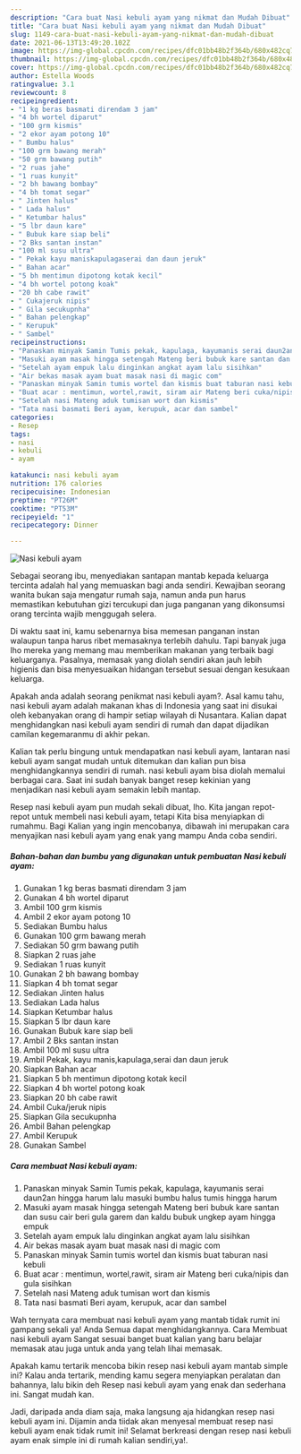 ```yaml
---
description: "Cara buat Nasi kebuli ayam yang nikmat dan Mudah Dibuat"
title: "Cara buat Nasi kebuli ayam yang nikmat dan Mudah Dibuat"
slug: 1149-cara-buat-nasi-kebuli-ayam-yang-nikmat-dan-mudah-dibuat
date: 2021-06-13T13:49:20.102Z
image: https://img-global.cpcdn.com/recipes/dfc01bb48b2f364b/680x482cq70/nasi-kebuli-ayam-foto-resep-utama.jpg
thumbnail: https://img-global.cpcdn.com/recipes/dfc01bb48b2f364b/680x482cq70/nasi-kebuli-ayam-foto-resep-utama.jpg
cover: https://img-global.cpcdn.com/recipes/dfc01bb48b2f364b/680x482cq70/nasi-kebuli-ayam-foto-resep-utama.jpg
author: Estella Woods
ratingvalue: 3.1
reviewcount: 8
recipeingredient:
- "1 kg beras basmati direndam 3 jam"
- "4 bh wortel diparut"
- "100 grm kismis"
- "2 ekor ayam potong 10"
- " Bumbu halus"
- "100 grm bawang merah"
- "50 grm bawang putih"
- "2 ruas jahe"
- "1 ruas kunyit"
- "2 bh bawang bombay"
- "4 bh tomat segar"
- " Jinten halus"
- " Lada halus"
- " Ketumbar halus"
- "5 lbr daun kare"
- " Bubuk kare siap beli"
- "2 Bks santan instan"
- "100 ml susu ultra"
- " Pekak kayu maniskapulagaserai dan daun jeruk"
- " Bahan acar"
- "5 bh mentimun dipotong kotak kecil"
- "4 bh wortel potong koak"
- "20 bh cabe rawit"
- " Cukajeruk nipis"
- " Gila secukupnha"
- " Bahan pelengkap"
- " Kerupuk"
- " Sambel"
recipeinstructions:
- "Panaskan minyak Samin Tumis pekak, kapulaga, kayumanis serai daun2an hingga harum lalu masuki bumbu halus tumis hingga harum"
- "Masuki ayam masak hingga setengah Mateng beri bubuk kare santan dan susu cair beri gula garem dan kaldu bubuk ungkep ayam hingga empuk"
- "Setelah ayam empuk lalu dinginkan angkat ayam lalu sisihkan"
- "Air bekas masak ayam buat masak nasi di magic com"
- "Panaskan minyak Samin tumis wortel dan kismis buat taburan nasi kebuli"
- "Buat acar : mentimun, wortel,rawit, siram air Mateng beri cuka/nipis dan gula sisihkan"
- "Setelah nasi Mateng aduk tumisan wort dan kismis"
- "Tata nasi basmati Beri ayam, kerupuk, acar dan sambel"
categories:
- Resep
tags:
- nasi
- kebuli
- ayam

katakunci: nasi kebuli ayam 
nutrition: 176 calories
recipecuisine: Indonesian
preptime: "PT26M"
cooktime: "PT53M"
recipeyield: "1"
recipecategory: Dinner

---
```



![Nasi kebuli ayam](https://img-global.cpcdn.com/recipes/dfc01bb48b2f364b/680x482cq70/nasi-kebuli-ayam-foto-resep-utama.jpg)

Sebagai seorang ibu, menyediakan santapan mantab kepada keluarga tercinta adalah hal yang memuaskan bagi anda sendiri. Kewajiban seorang  wanita bukan saja mengatur rumah saja, namun anda pun harus memastikan kebutuhan gizi tercukupi dan juga panganan yang dikonsumsi orang tercinta wajib menggugah selera.

Di waktu  saat ini, kamu sebenarnya bisa memesan panganan instan walaupun tanpa harus ribet memasaknya terlebih dahulu. Tapi banyak juga lho mereka yang memang mau memberikan makanan yang terbaik bagi keluarganya. Pasalnya, memasak yang diolah sendiri akan jauh lebih higienis dan bisa menyesuaikan hidangan tersebut sesuai dengan kesukaan keluarga. 



Apakah anda adalah seorang penikmat nasi kebuli ayam?. Asal kamu tahu, nasi kebuli ayam adalah makanan khas di Indonesia yang saat ini disukai oleh kebanyakan orang di hampir setiap wilayah di Nusantara. Kalian dapat menghidangkan nasi kebuli ayam sendiri di rumah dan dapat dijadikan camilan kegemaranmu di akhir pekan.

Kalian tak perlu bingung untuk mendapatkan nasi kebuli ayam, lantaran nasi kebuli ayam sangat mudah untuk ditemukan dan kalian pun bisa menghidangkannya sendiri di rumah. nasi kebuli ayam bisa diolah memalui berbagai cara. Saat ini sudah banyak banget resep kekinian yang menjadikan nasi kebuli ayam semakin lebih mantap.

Resep nasi kebuli ayam pun mudah sekali dibuat, lho. Kita jangan repot-repot untuk membeli nasi kebuli ayam, tetapi Kita bisa menyiapkan di rumahmu. Bagi Kalian yang ingin mencobanya, dibawah ini merupakan cara menyajikan nasi kebuli ayam yang enak yang mampu Anda coba sendiri.

<!--inarticleads1-->

##### Bahan-bahan dan bumbu yang digunakan untuk pembuatan Nasi kebuli ayam:

1. Gunakan 1 kg beras basmati direndam 3 jam
1. Gunakan 4 bh wortel diparut
1. Ambil 100 grm kismis
1. Ambil 2 ekor ayam potong 10
1. Sediakan  Bumbu halus
1. Gunakan 100 grm bawang merah
1. Sediakan 50 grm bawang putih
1. Siapkan 2 ruas jahe
1. Sediakan 1 ruas kunyit
1. Gunakan 2 bh bawang bombay
1. Siapkan 4 bh tomat segar
1. Sediakan  Jinten halus
1. Sediakan  Lada halus
1. Siapkan  Ketumbar halus
1. Siapkan 5 lbr daun kare
1. Gunakan  Bubuk kare siap beli
1. Ambil 2 Bks santan instan
1. Ambil 100 ml susu ultra
1. Ambil  Pekak, kayu manis,kapulaga,serai dan daun jeruk
1. Siapkan  Bahan acar
1. Siapkan 5 bh mentimun dipotong kotak kecil
1. Siapkan 4 bh wortel potong koak
1. Siapkan 20 bh cabe rawit
1. Ambil  Cuka/jeruk nipis
1. Siapkan  Gila secukupnha
1. Ambil  Bahan pelengkap
1. Ambil  Kerupuk
1. Gunakan  Sambel




<!--inarticleads2-->

##### Cara membuat Nasi kebuli ayam:

1. Panaskan minyak Samin Tumis pekak, kapulaga, kayumanis serai daun2an hingga harum lalu masuki bumbu halus tumis hingga harum
1. Masuki ayam masak hingga setengah Mateng beri bubuk kare santan dan susu cair beri gula garem dan kaldu bubuk ungkep ayam hingga empuk
1. Setelah ayam empuk lalu dinginkan angkat ayam lalu sisihkan
1. Air bekas masak ayam buat masak nasi di magic com
1. Panaskan minyak Samin tumis wortel dan kismis buat taburan nasi kebuli
1. Buat acar : mentimun, wortel,rawit, siram air Mateng beri cuka/nipis dan gula sisihkan
1. Setelah nasi Mateng aduk tumisan wort dan kismis
1. Tata nasi basmati Beri ayam, kerupuk, acar dan sambel




Wah ternyata cara membuat nasi kebuli ayam yang mantab tidak rumit ini gampang sekali ya! Anda Semua dapat menghidangkannya. Cara Membuat nasi kebuli ayam Sangat sesuai banget buat kalian yang baru belajar memasak atau juga untuk anda yang telah lihai memasak.

Apakah kamu tertarik mencoba bikin resep nasi kebuli ayam mantab simple ini? Kalau anda tertarik, mending kamu segera menyiapkan peralatan dan bahannya, lalu bikin deh Resep nasi kebuli ayam yang enak dan sederhana ini. Sangat mudah kan. 

Jadi, daripada anda diam saja, maka langsung aja hidangkan resep nasi kebuli ayam ini. Dijamin anda tiidak akan menyesal membuat resep nasi kebuli ayam enak tidak rumit ini! Selamat berkreasi dengan resep nasi kebuli ayam enak simple ini di rumah kalian sendiri,ya!.

